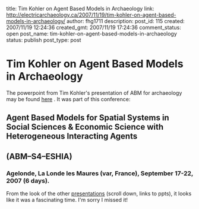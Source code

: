 title: Tim Kohler on Agent Based Models in Archaeology
link: http://electricarchaeology.ca/2007/11/19/tim-kohler-on-agent-based-models-in-archaeology/
author: fhg1711
description: 
post_id: 115
created: 2007/11/19 12:24:36
created_gmt: 2007/11/19 17:24:36
comment_status: open
post_name: tim-kohler-on-agent-based-models-in-archaeology
status: publish
post_type: post

# Tim Kohler on Agent Based Models in Archaeology

The powerpoint from Tim Kohler's presentation of ABM for archaeology may be found [here](http://www.gemas.fr/dphan/laLonde/docs/timKohlerLaLonde.pdf) . It was part of this conference: 

## Agent Based Models for Spatial Systems in Social Sciences & Economic Science with Heterogeneous Interacting Agents

## (ABM–S4–ESHIA)

### Agelonde, La Londe les Maures (var, France), September 17-22, 2007 (6 days).

From the look of the other [presentations](http://www.gemas.fr/dphan/laLonde/) (scroll down, links to ppts), it looks like it was a fascinating time. I'm sorry I missed it!